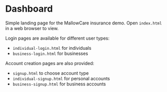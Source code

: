 # Dashboard

Simple landing page for the MallowCare insurance demo. Open `index.html` in a web browser to view.

Login pages are available for different user types:
- `individual-login.html` for individuals
- `business-login.html` for businesses

Account creation pages are also provided:
- `signup.html` to choose account type
- `individual-signup.html` for personal accounts
- `business-signup.html` for business accounts
